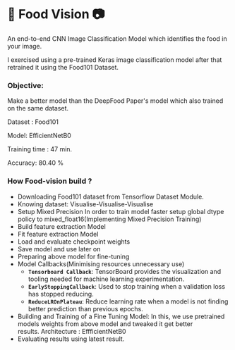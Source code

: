 # 🍔 Food Vision 📷

An end-to-end CNN Image Classification Model which identifies the food in your image.

I exercised using a pre-trained Keras image classification model after that retrained it using the Food101 Dataset.

### Objective:

Make a better model than the DeepFood Paper's model which also trained on the same dataset.

Dataset : Food101

 Model: EfficientNetB0
        
 Training time : 47 min.
 
 Accuracy: 80.40 %

### How Food-vision build ?

- Downloading Food101 dataset from Tensorflow Dataset Module.
- Knowing dataset: Visualise-Visualise-Visualise
- Setup Mixed Precision
  In order to train model faster setup global dtype policy to mixed_float16(Implementing Mixed   Precision Training)
- Build feature extraction Model
- Fit feature extraction Model
- Load and evaluate checkpoint weights
- Save model and use later on
- Preparing above model for fine-tuning
- Model Callbacks(Minimising resources unnecessary use)
  * **`Tensorboard Callback`**: TensorBoard provides the visualization and tooling needed for 
                                                                                                                         machine learning experimentation.
  * **`EarlyStoppingCallback`**: Used to stop training when a validation loss has stopped reducing.
  * **`ReduceLROnPlateau`**: Reduce learning rate when a model is not finding better prediction                                                                                                                           than previous epochs.
- Building and Training of a Fine Tuning Model:
  In this, we use pretrained models weights from above model and tweaked it get better         
  results. Architecture : EffficientNetB0
- Evaluating results using latest result.

